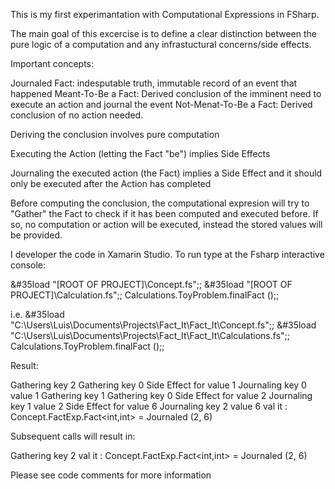 This is my first experimantation with Computational Expressions in FSharp.

The main goal of this excercise is to define a clear distinction between the pure logic
of a computation and any infrastuctural concerns/side effects.

Important concepts:

Journaled Fact:  indesputable truth, immutable record of an event that happened
Meant-To-Be a Fact:  Derived conclusion of the imminent need to execute an action and journal the event
Not-Menat-To-Be a Fact: Derived conclusion of no action needed.

Deriving the conclusion involves pure computation

Executing the Action (letting the Fact "be") implies Side Effects

Journaling the executed action (the Fact) implies a Side Effect and it should only be executed after the Action has completed

Before computing the conclusion, the computational expresion will try to "Gather" the Fact to check if it has been computed and executed before.  If so, no computation or action will be executed, instead the stored values will be provided.

I developer the code in Xamarin Studio.  To run type at the Fsharp interactive console: 

&#35load "[ROOT OF PROJECT]\Concept.fs";;
&#35load "[ROOT OF PROJECT]\Calculation.fs";;
Calculations.ToyProblem.finalFact ();;

i.e.
&#35load "C:\Users\Luis\Documents\Projects\Fact_It\Fact_It\Concept.fs";;
&#35load "C:\Users\Luis\Documents\Projects\Fact_It\Fact_It\Calculations.fs";;
Calculations.ToyProblem.finalFact ();;

Result:

Gathering key 2
Gathering key 0
Side Effect for value 1
Journaling key 0 value 1
Gathering key 1
Gathering key 0
Side Effect for value 2
Journaling key 1 value 2
Side Effect for value 6
Journaling key 2 value 6
val it : Concept.FactExp.Fact<int,int> = Journaled (2, 6)

Subsequent calls will result in:

Gathering key 2
val it : Concept.FactExp.Fact<int,int> = Journaled (2, 6)

Please see code comments for more information